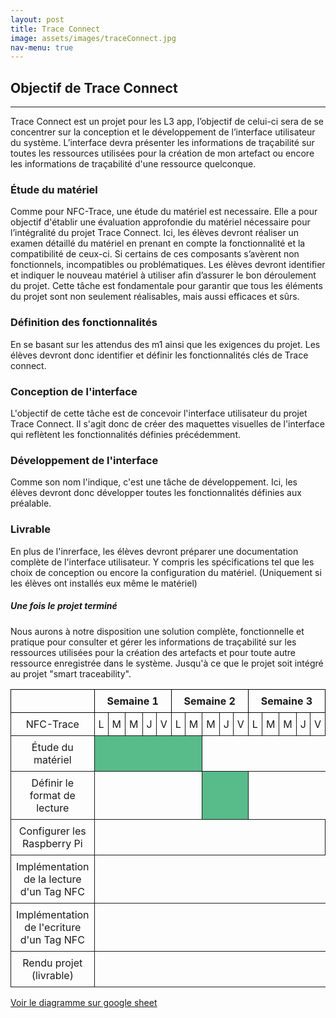```yaml
---
layout: post
title: Trace Connect
image: assets/images/traceConnect.jpg
nav-menu: true
---
```


<h2 id="content">Objectif de Trace Connect</h2>
<hr />
<p> Trace Connect est un projet pour les L3 app, l’objectif de celui-ci sera de se concentrer sur la conception et le développement de l’interface utilisateur du système. L’interface devra présenter les informations de traçabilité sur toutes les ressources utilisées pour la création de mon artefact ou encore les informations de traçabilité d'une ressource quelconque.</p>
<div class="row">
	<div class="4u 12u$(medium)">
		<h3>Étude du matériel</h3>
		<p>Comme pour NFC-Trace, une étude du matériel est necessaire. Elle a pour objectif d'établir une évaluation approfondie du matériel nécessaire pour l’intégralité du projet Trace Connect. Ici, les élèves devront réaliser un examen détaillé du matériel en prenant en compte la fonctionnalité et la compatibilité de ceux-ci. Si certains de ces composants s’avèrent non fonctionnels, incompatibles ou problématiques. Les élèves devront identifier et indiquer le nouveau matériel à utiliser afin d’assurer le bon déroulement du projet. Cette tâche est fondamentale pour garantir que tous les éléments du projet sont non seulement réalisables, mais aussi efficaces et sûrs.
</p>
	</div>
	<div class="4u$ 12u$(medium)">
		<h3>Définition des fonctionnalités</h3>
		<p>En se basant sur les attendus des m1 ainsi que les exigences du projet. Les élèves devront donc identifier et définir les fonctionnalités clés de Trace connect.</p>
	</div>


  
<div class="4u 12u$(medium)">
		<h3>Conception de l'interface</h3>
		<p> L'objectif de cette tâche est de concevoir l'interface utilisateur du projet Trace Connect. Il s'agit donc de créer des maquettes visuelles de l'interface qui reflètent les fonctionnalités définies précédemment.</p>
	</div>
	<div class="4u 12u$(medium)">
		<h3>Développement de l'interface</h3>
		<p> Comme son nom l'indique, c'est une tâche de développement. Ici, les élèves devront donc développer toutes les fonctionnalités définies aux préalable.</p>
	</div>
	<div class="4u$ 12u$(medium)">
		<h3>Livrable</h3>
		<p>En plus de l'inrerface, les élèves devront préparer une documentation complète de l'interface utilisateur. Y compris les spécifications tel que les choix de conception ou encore la configuration du matériel. (Uniquement si les élèves ont installés eux même le matériel)</p>
	</div>

 <h5>Une fois le projet terminé</h5>
 <div class="box">
	<p>Nous aurons à notre disposition une solution complète, fonctionnelle et pratique pour consulter et gérer les informations de traçabilité sur les ressources utilisées pour la création des artefacts et pour toute autre ressource enregistrée dans le système. Jusqu'à ce que le projet soit intégré au projet "smart traceability".</p>
</div>



<head>
    <style>
        table {
            border-collapse: collapse;
            width: 100%;
        }
        th,
        td {
            border: 1px solid black;
            padding: 8px;
            text-align: center;
        }
        td.task {
            background-color: #57BB8A;
        }
        td.day {
            padding: 6px;
        }
        td {
            border: 1px solid #1b1b1b;
        }
    </style>
</head>

<body>
    <div class="scroll">
        <table>
            <tr>
                <th></th>
                <th colspan="5" class="week">Semaine 1</th>
                <th colspan="5" class="week">Semaine 2</th>
                <th colspan="5" class="week">Semaine 3</th>
                <th colspan="5" class="week">Semaine 4</th>
                <th colspan="5" class="week">Semaine 5</th>
                <th colspan="5" class="week">Semaine 6</th>
                <th colspan="5" class="week">Semaine 7</th>
                <th colspan="5" class="week">Semaine 8</th>
                <th colspan="5" class="week">Semaine 9</th>
                <!-- Ajoutez d'autres semaines ici -->
            </tr>
            <tr>
                <td>NFC-Trace</td>
                <td class="day">L</td>
                <td class="day">M</td>
                <td class="day">M</td>
                <td class="day">J</td>
                <td class="day">V</td>
                <td class="day">L</td>
                <td class="day">M</td>
                <td class="day">M</td>
                <td class="day">J</td>
                <td class="day">V</td>
                <td class="day">L</td>
                <td class="day">M</td>
                <td class="day">M</td>
                <td class="day">J</td>
                <td class="day">V</td>
                <td class="day">L</td>
                <td class="day">M</td>
                <td class="day">M</td>
                <td class="day">J</td>
                <td class="day">V</td>
                <td class="day">L</td>
                <td class="day">M</td>
                <td class="day">M</td>
                <td class="day">J</td>
                <td class="day">V</td>
                <td class="day">L</td>
                <td class="day">M</td>
                <td class="day">M</td>
                <td class="day">J</td>
                <td class="day">V</td>
                <td class="day">L</td>
                <td class="day">M</td>
                <td class="day">M</td>
                <td class="day">J</td>
                <td class="day">V</td>
                <td class="day">L</td>
                <td class="day">M</td>
                <td class="day">M</td>
                <td class="day">J</td>
                <td class="day">V</td>
                <td class="day">L</td>
                <td class="day">M</td>
                <td class="day">M</td>
                <td class="day">J</td>
                <td class="day">V</td>
            </tr>
            <!-- Ligne pour chaque tâche -->
            <tr>
                <td>Étude du matériel</td>
                <td colspan="7" class="task"></td>
                <td colspan="40"></td>
            </tr>
            <tr>
                <td>Définir le format de lecture</td>
                <td colspan="7"></td>
                <td colspan="3" class="task"></td>
                <td colspan="40"></td>
            </tr>
            <tr>
                <td>Configurer les Raspberry Pi</td>
                <td colspan="15"></td>
                <td colspan="5" class="task"></td>
                <td colspan="40"></td>
            </tr>
            <tr>
                <td>Implémentation de la lecture d'un Tag NFC</td>
                <td colspan="20"></td>
                <td colspan="8" class="task"></td>
                <td colspan="40"></td>
            </tr>
            <tr>
                <td>Implémentation de l'ecriture d'un Tag NFC</td>
                <td colspan="28"></td>
                <td colspan="8" class="task"></td>
                <td colspan="40"></td>
            </tr>
            <tr>
                <td>Rendu projet (livrable)</td>
                <td colspan="40"></td>
                <td colspan="1" class="task"></td>
                <td colspan="40"></td>
            </tr>
        </table>
      <a href="https://docs.google.com/spreadsheets/d/1n8Yd__z0773qt-cNkLsTYXXuelVUgRiy4jZWDAqDDBY/edit#gid=1154370845" target="_blank"><p>Voir le diagramme sur google sheet</p> </a>
    </div>
</body>
